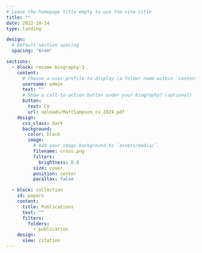 ```yaml
---
# Leave the homepage title empty to use the site title
title: ""
date: 2022-10-24
type: landing

design:
  # Default section spacing
  spacing: "6rem"

sections:
  - block: resume-biography-3
    content:
      # Choose a user profile to display (a folder name within `content/authors/`)
      username: admin
      text: ""
      # Show a call-to-action button under your biography? (optional)
      button:
        text: CV
        url: uploads/MattSampson_cv_2024.pdf
    design:
      css_class: dark
      background:
        color: black
        image:
          # Add your image background to `assets/media/`.
          filename: cross.png
          filters:
            brightness: 0.8
          size: cover
          position: center
          parallax: false

  - block: collection
    id: papers
    content:
      title: Publications
      text: ""
      filters:
        folders:
          - publication
    design:
      view: citation
---
```

